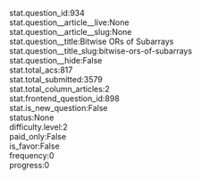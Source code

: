 stat.question_id:934  
stat.question__article__live:None  
stat.question__article__slug:None  
stat.question__title:Bitwise ORs of Subarrays  
stat.question__title_slug:bitwise-ors-of-subarrays  
stat.question__hide:False  
stat.total_acs:817  
stat.total_submitted:3579  
stat.total_column_articles:2  
stat.frontend_question_id:898  
stat.is_new_question:False  
status:None  
difficulty.level:2  
paid_only:False  
is_favor:False  
frequency:0  
progress:0  
